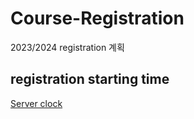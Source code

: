 # Course-Registration
2023/2024 registration 계획


## registration starting time
[Server clock](https://time.navyism.com/?host=ssc.adm.ubc.ca)
